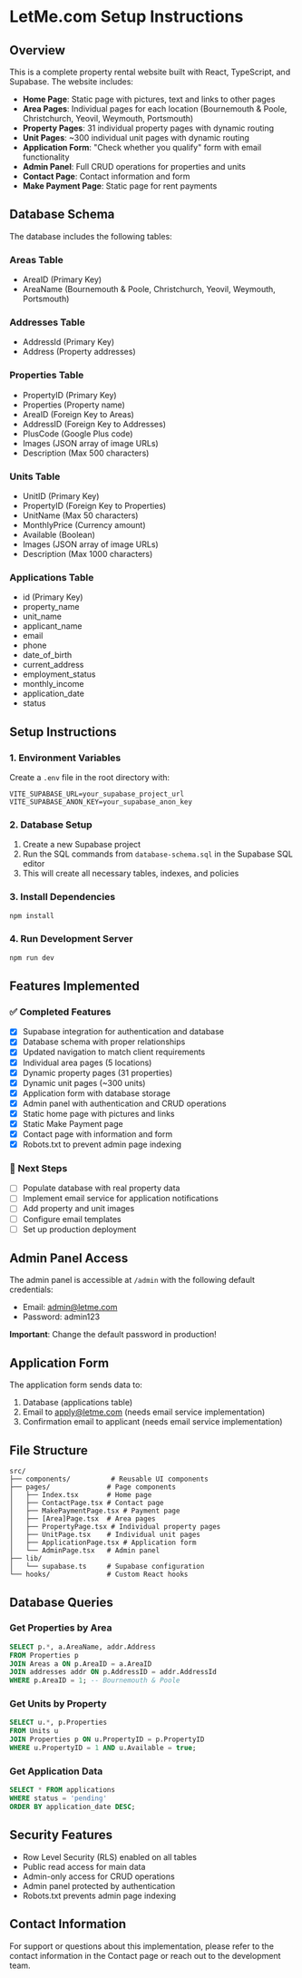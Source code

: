# LetMe.com Setup Instructions

## Overview
This is a complete property rental website built with React, TypeScript, and Supabase. The website includes:

- **Home Page**: Static page with pictures, text and links to other pages
- **Area Pages**: Individual pages for each location (Bournemouth & Poole, Christchurch, Yeovil, Weymouth, Portsmouth)
- **Property Pages**: 31 individual property pages with dynamic routing
- **Unit Pages**: ~300 individual unit pages with dynamic routing
- **Application Form**: "Check whether you qualify" form with email functionality
- **Admin Panel**: Full CRUD operations for properties and units
- **Contact Page**: Contact information and form
- **Make Payment Page**: Static page for rent payments

## Database Schema

The database includes the following tables:

### Areas Table
- AreaID (Primary Key)
- AreaName (Bournemouth & Poole, Christchurch, Yeovil, Weymouth, Portsmouth)

### Addresses Table
- AddressId (Primary Key)
- Address (Property addresses)

### Properties Table
- PropertyID (Primary Key)
- Properties (Property name)
- AreaID (Foreign Key to Areas)
- AddressID (Foreign Key to Addresses)
- PlusCode (Google Plus code)
- Images (JSON array of image URLs)
- Description (Max 500 characters)

### Units Table
- UnitID (Primary Key)
- PropertyID (Foreign Key to Properties)
- UnitName (Max 50 characters)
- MonthlyPrice (Currency amount)
- Available (Boolean)
- Images (JSON array of image URLs)
- Description (Max 1000 characters)

### Applications Table
- id (Primary Key)
- property_name
- unit_name
- applicant_name
- email
- phone
- date_of_birth
- current_address
- employment_status
- monthly_income
- application_date
- status

## Setup Instructions

### 1. Environment Variables
Create a `.env` file in the root directory with:

```
VITE_SUPABASE_URL=your_supabase_project_url
VITE_SUPABASE_ANON_KEY=your_supabase_anon_key
```

### 2. Database Setup
1. Create a new Supabase project
2. Run the SQL commands from `database-schema.sql` in the Supabase SQL editor
3. This will create all necessary tables, indexes, and policies

### 3. Install Dependencies
```bash
npm install
```

### 4. Run Development Server
```bash
npm run dev
```

## Features Implemented

### ✅ Completed Features
- [x] Supabase integration for authentication and database
- [x] Database schema with proper relationships
- [x] Updated navigation to match client requirements
- [x] Individual area pages (5 locations)
- [x] Dynamic property pages (31 properties)
- [x] Dynamic unit pages (~300 units)
- [x] Application form with database storage
- [x] Admin panel with authentication and CRUD operations
- [x] Static home page with pictures and links
- [x] Static Make Payment page
- [x] Contact page with information and form
- [x] Robots.txt to prevent admin page indexing

### 🔄 Next Steps
- [ ] Populate database with real property data
- [ ] Implement email service for application notifications
- [ ] Add property and unit images
- [ ] Configure email templates
- [ ] Set up production deployment

## Admin Panel Access

The admin panel is accessible at `/admin` with the following default credentials:
- Email: admin@letme.com
- Password: admin123

**Important**: Change the default password in production!

## Application Form

The application form sends data to:
1. Database (applications table)
2. Email to apply@letme.com (needs email service implementation)
3. Confirmation email to applicant (needs email service implementation)

## File Structure

```
src/
├── components/          # Reusable UI components
├── pages/              # Page components
│   ├── Index.tsx       # Home page
│   ├── ContactPage.tsx # Contact page
│   ├── MakePaymentPage.tsx # Payment page
│   ├── [Area]Page.tsx  # Area pages
│   ├── PropertyPage.tsx # Individual property pages
│   ├── UnitPage.tsx    # Individual unit pages
│   ├── ApplicationPage.tsx # Application form
│   └── AdminPage.tsx   # Admin panel
├── lib/
│   └── supabase.ts     # Supabase configuration
└── hooks/              # Custom React hooks
```

## Database Queries

### Get Properties by Area
```sql
SELECT p.*, a.AreaName, addr.Address 
FROM Properties p
JOIN Areas a ON p.AreaID = a.AreaID
JOIN addresses addr ON p.AddressID = addr.AddressId
WHERE p.AreaID = 1; -- Bournemouth & Poole
```

### Get Units by Property
```sql
SELECT u.*, p.Properties
FROM Units u
JOIN Properties p ON u.PropertyID = p.PropertyID
WHERE u.PropertyID = 1 AND u.Available = true;
```

### Get Application Data
```sql
SELECT * FROM applications 
WHERE status = 'pending'
ORDER BY application_date DESC;
```

## Security Features

- Row Level Security (RLS) enabled on all tables
- Public read access for main data
- Admin-only access for CRUD operations
- Admin panel protected by authentication
- Robots.txt prevents admin page indexing

## Contact Information

For support or questions about this implementation, please refer to the contact information in the Contact page or reach out to the development team.
